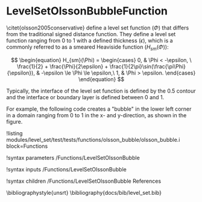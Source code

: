 # LevelSetOlssonBubbleFunction
\citet{olsson2005conservative} define a level set function ($\Phi$) that differs from the traditional signed distance function. They define a level set function ranging from 0 to 1 with a defined thickness ($\epsilon$), which is a commonly referred to as a smeared Heaviside function ($H_{sm}(\Phi)$):

$$ \begin{equation} H_{sm}(\Phi) = \begin{cases} 0, & \Phi < -\epsilon, \ \frac{1}{2} + \frac{\Phi}{2\epsilon} + \frac{1}{2\pi}\sin(\frac{\pi\Phi}{\epsilon}), & -\epsilon \le \Phi \le \epsilon,\ 1, & \Phi > \epsilon. \end{cases} \end{equation} $$

Typically, the interface of the level set function is defined by the 0.5 contour and the interface or boundary layer is defined between 0 and 1.

For example, the following code creates a "bubble" in the lower left corner in a domain ranging from 0 to 1 in the x- and y-direction, as shown in the figure.

!listing modules/level_set/test/tests/functions/olsson_bubble/olsson_bubble.i block=Functions

!syntax parameters /Functions/LevelSetOlssonBubble

!syntax inputs /Functions/LevelSetOlssonBubble

!syntax children /Functions/LevelSetOlssonBubble
References

\bibliographystyle{unsrt} \bibliography{docs/bib/level_set.bib}
